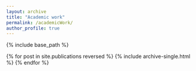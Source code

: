 ```yaml
---
layout: archive
title: "Academic work"
permalink: /academicWork/
author_profile: true
---
```


{% include base_path %}

{% for post in site.publications reversed %}
  {% include archive-single.html %}
{% endfor %}
